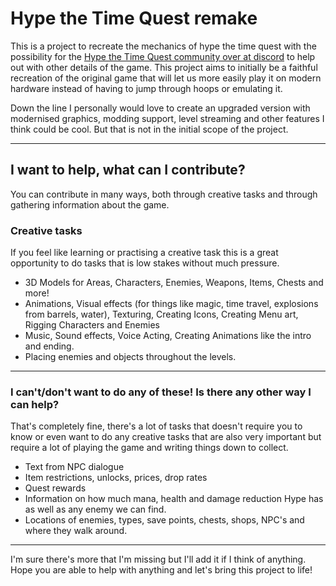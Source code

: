 # Hype the Time Quest remake

This is a project to recreate the mechanics of hype the time quest with the possibility for the [Hype the Time Quest community over at discord]([https://discord.gg/PGqVJTP](https://discord.gg/PGqVJTP)) to help out with other details of the game. This project aims to initially be a faithful recreation of the original game that will let us more easily play it on modern hardware instead of having to jump through hoops or emulating it.

Down the line I personally would love to create an upgraded version with modernised graphics, modding support, level streaming and other features I think could be cool. But that is not in the initial scope of the project.

---

## I want to help, what can I contribute?

You can contribute in many ways, both through creative tasks and through gathering information about the game.

### Creative tasks
If you feel like learning or practising a creative task this is a great opportunity to do tasks that is low stakes without much pressure. 
- 3D Models for Areas, Characters, Enemies, Weapons, Items, Chests and more!
- Animations, Visual effects (for things like magic, time travel, explosions from barrels, water), Texturing, Creating Icons, Creating Menu art, Rigging Characters and Enemies
- Music, Sound effects, Voice Acting, Creating Animations like the intro and ending.
- Placing enemies and objects throughout the levels.

---

### I can't/don't want to do any of these! Is there any other way I can help?

That's completely fine, there's a lot of tasks that doesn't require you to know or even want to do any creative tasks that are also very important but require a lot of playing the game and writing things down to collect.
- Text from NPC dialogue
- Item restrictions, unlocks, prices, drop rates
- Quest rewards
- Information on how much mana, health and damage reduction Hype has as well as any enemy we can find.
- Locations of enemies, types, save points, chests, shops, NPC's and where they walk around.

---

I'm sure there's more that I'm missing but I'll add it if I think of anything. Hope you are able to help with anything and let's bring this project to life!
